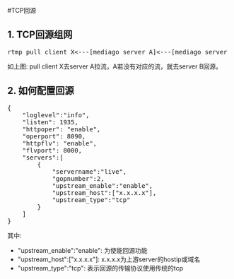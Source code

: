 #TCP回源

## 1. TCP回源组网
<pre>
rtmp pull client X<---[mediago server A]<---[mediago server B]<---rtmp push client Y
</pre>

如上图: pull client X去server A拉流，A若没有对应的流，就去server B回源。<br/>

## 2. 如何配置回源
<pre>
{
    "loglevel":"info",
    "listen": 1935,
    "httpoper": "enable",
    "operport": 8090,
    "httpflv": "enable",
    "flvport": 8000,
    "servers":[
        {
            "servername":"live",
            "gopnumber":2,
            "upstream_enable":"enable",
            "upstream_host":["x.x.x.x"],
            "upstream_type":"tcp"
        }
    ]
}
</pre>
其中: <br/>
* "upstream_enable":"enable": 为使能回源功能
* "upstream_host":["x.x.x.x"]: x.x.x.x为上游server的hostip或域名
* "upstream_type":"tcp": 表示回源的传输协议使用传统的tcp


